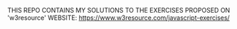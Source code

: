 THIS REPO CONTAINS MY SOLUTIONS TO THE EXERCISES PROPOSED ON 'w3resource' WEBSITE: https://www.w3resource.com/javascript-exercises/
